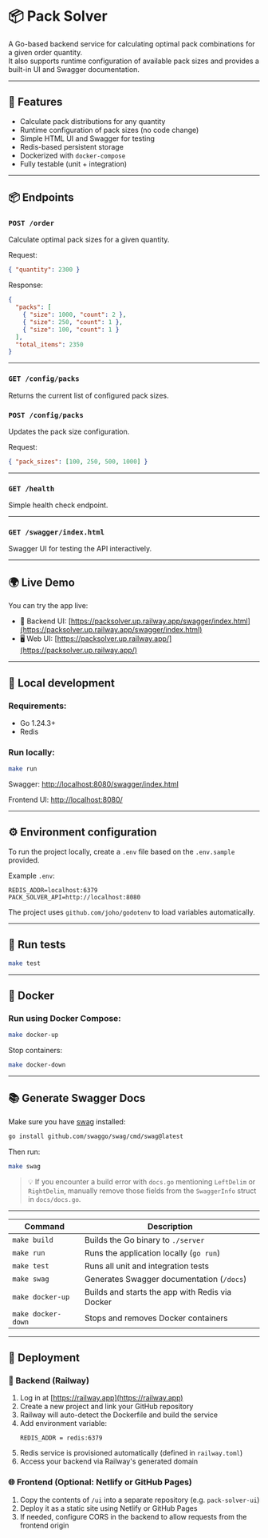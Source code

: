 # 📦 Pack Solver

A Go-based backend service for calculating optimal pack combinations for a given order quantity.  
It also supports runtime configuration of available pack sizes and provides a built-in UI and Swagger documentation.

---

## 🚀 Features

- Calculate pack distributions for any quantity
- Runtime configuration of pack sizes (no code change)
- Simple HTML UI and Swagger for testing
- Redis-based persistent storage
- Dockerized with `docker-compose`
- Fully testable (unit + integration)

---

## 📦 Endpoints

### `POST /order`
Calculate optimal pack sizes for a given quantity.

Request:
```json
{ "quantity": 2300 }
```

Response:
```json
{
  "packs": [
    { "size": 1000, "count": 2 },
    { "size": 250, "count": 1 },
    { "size": 100, "count": 1 }
  ],
  "total_items": 2350
}
```

---

### `GET /config/packs`
Returns the current list of configured pack sizes.

### `POST /config/packs`
Updates the pack size configuration.

Request:
```json
{ "pack_sizes": [100, 250, 500, 1000] }
```

---

### `GET /health`
Simple health check endpoint.

---

### `GET /swagger/index.html`
Swagger UI for testing the API interactively.

---

## 🌍 Live Demo

You can try the app live:

- 🔧 Backend UI: [https://packsolver.up.railway.app/swagger/index.html](https://packsolver.up.railway.app/swagger/index.html)
- 🖥️ Web UI: [https://packsolver.up.railway.app/](https://packsolver.up.railway.app/)

---

## 🔧 Local development

### Requirements:
- Go 1.24.3+
- Redis

### Run locally:

```bash
make run
```

Swagger: [http://localhost:8080/swagger/index.html](http://localhost:8080/swagger/index.html)

Frontend UI: [http://localhost:8080/](http://localhost:8080/)

---

## ⚙️ Environment configuration

To run the project locally, create a `.env` file based on the `.env.sample` provided.

Example `.env`:

```
REDIS_ADDR=localhost:6379
PACK_SOLVER_API=http://localhost:8080
```

The project uses `github.com/joho/godotenv` to load variables automatically.

---

## 🧪 Run tests

```bash
make test
```

---

## 🐳 Docker

### Run using Docker Compose:

```bash
make docker-up
```

Stop containers:

```bash
make docker-down
```

---

## 📚 Generate Swagger Docs

Make sure you have [swag](https://github.com/swaggo/swag) installed:

```bash
go install github.com/swaggo/swag/cmd/swag@latest
```

Then run:

```bash
make swag
```

> 💡 If you encounter a build error with `docs.go` mentioning `LeftDelim` or `RightDelim`, manually remove those fields from the `SwaggerInfo` struct in `docs/docs.go`.

---

| Command             | Description                                       |
|---------------------|---------------------------------------------------|
| `make build`        | Builds the Go binary to `./server`                |
| `make run`          | Runs the application locally (`go run`)           |
| `make test`         | Runs all unit and integration tests               |
| `make swag`         | Generates Swagger documentation (`/docs`)         |
| `make docker-up`    | Builds and starts the app with Redis via Docker   |
| `make docker-down`  | Stops and removes Docker containers               |

---

## 🚀 Deployment

### 🧠 Backend (Railway)

1. Log in at [https://railway.app](https://railway.app)
2. Create a new project and link your GitHub repository
3. Railway will auto-detect the Dockerfile and build the service
4. Add environment variable:
   ```
   REDIS_ADDR = redis:6379
   ```
5. Redis service is provisioned automatically (defined in `railway.toml`)
6. Access your backend via Railway's generated domain

### 🌐 Frontend (Optional: Netlify or GitHub Pages)

1. Copy the contents of `/ui` into a separate repository (e.g. `pack-solver-ui`)
2. Deploy it as a static site using Netlify or GitHub Pages
3. If needed, configure CORS in the backend to allow requests from the frontend origin